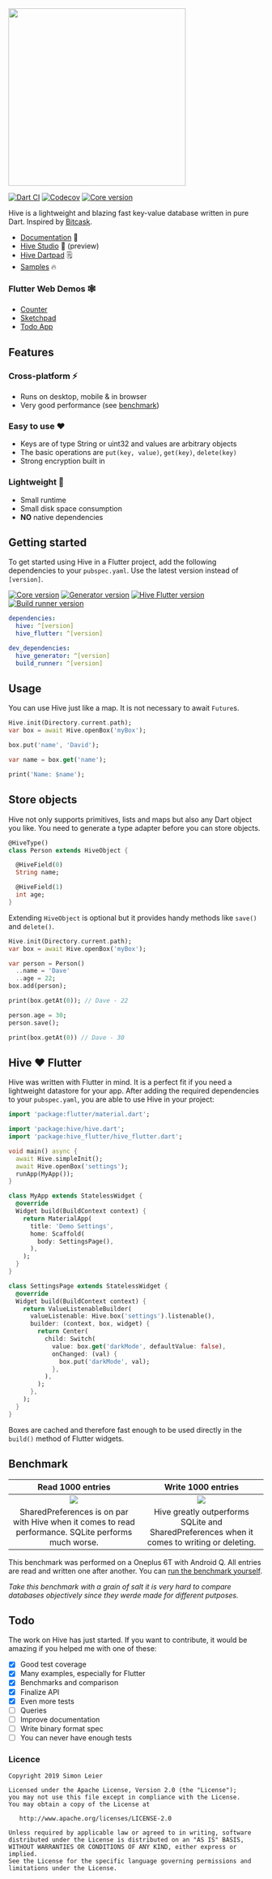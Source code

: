 <img src="https://raw.githubusercontent.com/hivedb/hive/master/.github/logo_transparent.svg?sanitize=true" width="350px">

[![Dart CI](https://github.com/hivedb/hive/workflows/Dart%20CI/badge.svg)](https://github.com/hivedb/hive/actions) [![Codecov](https://img.shields.io/codecov/c/github/hivedb/hive.svg)](https://codecov.io/gh/hivedb/hive) [![Core version](https://img.shields.io/pub/v/hive?label=hive)](https://pub.dev/packages/hive)

Hive is a lightweight and blazing fast key-value database written in pure Dart. Inspired by [Bitcask](https://en.wikipedia.org/wiki/Bitcask).

- [Documentation](https://docs.hivedb.dev/) 📖
- [Hive Studio](https://studio.hivedb.dev/) 🧭 (preview)
- [Hive Dartpad](https://dartpad.hivedb.dev/) 🗒️
- [Samples](https://docs.hivedb.dev/more/examples) 🔥

### Flutter Web Demos 🕸️
- [Counter](https://hivedb.github.io/hive/demos/counter)
- [Sketchpad](https://hivedb.github.io/hive/demos/sketchpad)
- [Todo App](https://hivedb.github.io/hive/demos/todo)

## Features

### Cross-platform ⚡
- Runs on desktop, mobile & in browser
- Very good performance (see [benchmark](#benchmark))

### Easy to use ❤️
- Keys are of type String or uint32 and values are arbitrary objects
- The basic operations are `put(key, value)`, `get(key)`, `delete(key)`
- Strong encryption built in

### Lightweight 🎈
- Small runtime
- Small disk space consumption
- **NO** native dependencies


## Getting started
To get started using Hive in a Flutter project, add the following dependencies to your `pubspec.yaml`. Use the latest version instead of `[version]`.

[![Core version](https://img.shields.io/pub/v/hive?label=hive)](https://pub.dev/packages/hive) [![Generator version](https://img.shields.io/pub/v/hive_generator.svg?label=hive_generator)](https://pub.dev/packages/hive_generator) [![Hive Flutter version](https://img.shields.io/pub/v/hive_flutter?label=hive_flutter)](https://pub.dev/packages/hive_flutter) [![Build runner version](https://img.shields.io/pub/v/build_runner.svg?label=build_runner)](https://pub.dev/packages/build_runner)

```yaml
dependencies:
  hive: ^[version]
  hive_flutter: ^[version]

dev_dependencies:
  hive_generator: ^[version]
  build_runner: ^[version]
```

## Usage

You can use Hive just like a map. It is not necessary to await `Future`s.

```dart
Hive.init(Directory.current.path);
var box = await Hive.openBox('myBox');

box.put('name', 'David');

var name = box.get('name');

print('Name: $name');
```

## Store objects

Hive not only supports primitives, lists and maps but also any Dart object you like. You need to generate a type adapter before you can store objects.

```dart
@HiveType()
class Person extends HiveObject {

  @HiveField(0)
  String name;

  @HiveField(1)
  int age;
}
```

Extending `HiveObject` is optional but it provides handy methods like `save()` and `delete()`.

```dart
Hive.init(Directory.current.path);
var box = await Hive.openBox('myBox');

var person = Person()
  ..name = 'Dave'
  ..age = 22;
box.add(person);

print(box.getAt(0)); // Dave - 22

person.age = 30;
person.save();

print(box.getAt(0)) // Dave - 30
```

## Hive ❤️ Flutter
Hive was written with Flutter in mind. It is a perfect fit if you need a lightweight datastore for your app. After adding the required dependencies to your `pubspec.yaml`, you are able to use Hive in your project:

```dart
import 'package:flutter/material.dart';

import 'package:hive/hive.dart';
import 'package:hive_flutter/hive_flutter.dart';

void main() async {
  await Hive.simpleInit();
  await Hive.openBox('settings');
  runApp(MyApp());
}

class MyApp extends StatelessWidget {
  @override
  Widget build(BuildContext context) {
    return MaterialApp(
      title: 'Demo Settings',
      home: Scaffold(
        body: SettingsPage(),
      ),
    );
  }
}

class SettingsPage extends StatelessWidget {
  @override
  Widget build(BuildContext context) {
    return ValueListenableBuilder(
      valueListenable: Hive.box('settings').listenable(),
      builder: (context, box, widget) {
        return Center(
          child: Switch(
            value: box.get('darkMode', defaultValue: false),
            onChanged: (val) {
              box.put('darkMode', val);
            },
          ),
        );
      },
    );
  }
}
```

Boxes are cached and therefore fast enough to be used directly in the `build()` method of Flutter widgets.


## Benchmark

|Read	1000 entries |Write 1000 entries|
|:------------:|:------------:|
|	![](https://raw.githubusercontent.com/hivedb/hive/master/.github/benchmark_read.png) |	![](https://raw.githubusercontent.com/hivedb/hive/master/.github/benchmark_write.png) |
| SharedPreferences is on par with Hive when it comes to read performance. SQLite performs much worse. | Hive greatly outperforms SQLite and SharedPreferences when it comes to writing or deleting. |

This benchmark was performed on a Oneplus 6T with Android Q. All entries are read and written one after another. You can [run the benchmark yourself](https://github.com/hivedb/hive_benchmark).

*Take this benchmark with a grain of salt it is very hard to compare databases objectively since they werde made for different putposes.*


## Todo

The work on Hive has just started. If you want to contribute, it would be amazing if you helped me with one of these:

- [x] Good test coverage
- [x] Many examples, especially for Flutter
- [x] Benchmarks and comparison
- [x] Finalize API
- [x] Even more tests
- [ ] Queries
- [ ] Improve documentation
- [ ] Write binary format spec
- [ ] You can never have enough tests

### Licence

```
Copyright 2019 Simon Leier

Licensed under the Apache License, Version 2.0 (the "License");
you may not use this file except in compliance with the License.
You may obtain a copy of the License at

   http://www.apache.org/licenses/LICENSE-2.0

Unless required by applicable law or agreed to in writing, software
distributed under the License is distributed on an "AS IS" BASIS,
WITHOUT WARRANTIES OR CONDITIONS OF ANY KIND, either express or implied.
See the License for the specific language governing permissions and
limitations under the License.
```
